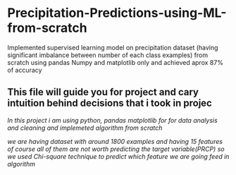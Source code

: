 # Precipitation-Predictions-using-ML-from-scratch
Implemented supervised learning model on precipitation dataset (having significant imbalance between number of each class examples) from scratch using pandas Numpy and matplotlib only and achieved aprox 87% of accuracy
## This file will guide you for project and cary intuition behind decisions that i took in projec
*In this project i am using python, pandas matplotlib for for data analysis and cleaning and implemeted algorithm from scratch* 

*we are having dataset with around 1800 examples and having 15 features of course all of them are not worth predicting the 
target variable(PRCP) so we used Chi-square technique to predict which feature we are going feed in algorithm*



